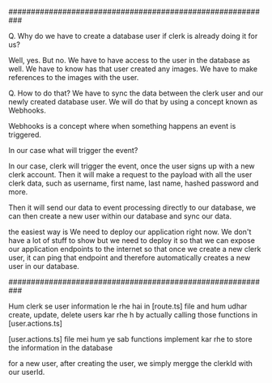 ###########################################################

Q. Why do we have to create a database user if clerk is already doing it for us?

Well, yes. But no. We have to have access to the user in the database as well.  We have to know has that user created any images. We have to make references to the images with the user.

Q. How to do that?
We have to sync the data between the clerk user and our newly created database user.
We will do that by using a concept known as Webhooks.

Webhooks is a concept where when something happens an event is triggered.

In our case what will trigger the event?

In our case, clerk will trigger the event, once the user signs up with a new clerk account.
Then it will make a request to the payload with all the user clerk data, such as username, first name, last name, hashed password and more.

Then it will send our data to event processing directly to our database, we can then create a new user within our database and sync our data.

the easiest way is We need to deploy our application right now. We don't have a lot of stuff to show but we need to deploy it so that we can expose our application endpoints to the internet so that once we create a new clerk user, it can ping that endpoint and therefore automatically creates a new user in our database.

###########################################################

Hum clerk se user information le rhe hai in [route.ts] file and hum udhar create, update, delete users kar rhe h by actually calling those functions in [user.actions.ts]

[user.actions.ts] file mei hum ye sab functions implement kar rhe to store the information in the database

for a new user, after creating the user, we simply mergge the clerkId with our userId.